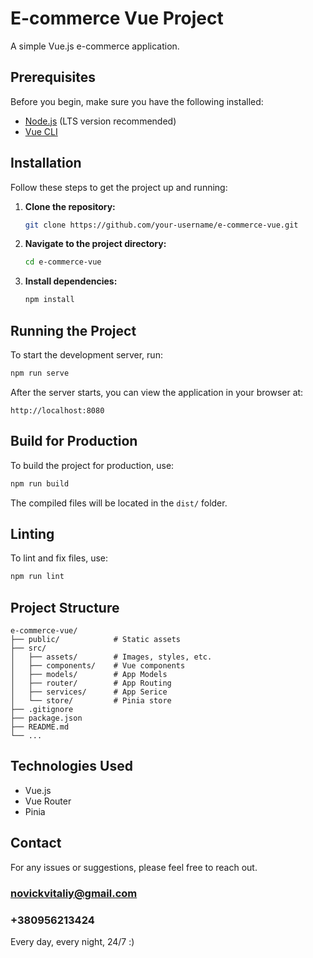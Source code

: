 
# E-commerce Vue Project

A simple Vue.js e-commerce application.

## Prerequisites

Before you begin, make sure you have the following installed:

- [Node.js](https://nodejs.org/) (LTS version recommended)
- [Vue CLI](https://cli.vuejs.org/)

## Installation

Follow these steps to get the project up and running:

1. **Clone the repository:**
   ```bash
   git clone https://github.com/your-username/e-commerce-vue.git
   ```

2. **Navigate to the project directory:**
   ```bash
   cd e-commerce-vue
   ```

3. **Install dependencies:**
   ```bash
   npm install
   ```

## Running the Project

To start the development server, run:

```bash
npm run serve
```

After the server starts, you can view the application in your browser at:

```
http://localhost:8080
```

## Build for Production

To build the project for production, use:

```bash
npm run build
```

The compiled files will be located in the `dist/` folder.

## Linting

To lint and fix files, use:

```bash
npm run lint
```

## Project Structure

```
e-commerce-vue/
├── public/            # Static assets
├── src/
│   ├── assets/        # Images, styles, etc.
│   ├── components/    # Vue components
│   ├── models/        # App Models
│   ├── router/        # App Routing
│   ├── services/      # App Serice
│   └── store/         # Pinia store
├── .gitignore
├── package.json
├── README.md
└── ...
```

## Technologies Used

- Vue.js
- Vue Router
- Pinia

## Contact

For any issues or suggestions, please feel free to reach out.

### novickvitaliy@gmail.com

### +380956213424

Every day, every night, 24/7 :)